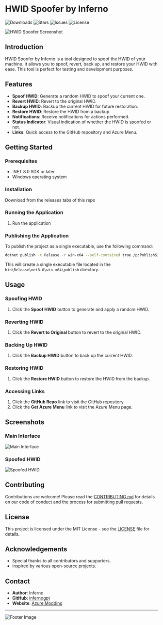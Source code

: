 # HWID Spoofer by Inferno

![Downloads](https://img.shields.io/github/downloads/infernogpt/HwidSpoofer/total?style=for-the-badge&label=Downloads)
![Stars](https://img.shields.io/github/stars/infernogpt/HwidSpoofer?style=for-the-badge&label=Stars)
![Issues](https://img.shields.io/github/issues/infernogpt/HwidSpoofer?style=for-the-badge&label=Issues)
![License](https://img.shields.io/github/license/infernogpt/HwidSpoofer?style=for-the-badge&label=License)

![HWID Spoofer Screenshot](images/hwid-spoofer-screenshot.png)

## Introduction

HWID Spoofer by Inferno is a tool designed to spoof the HWID of your machine. It allows you to spoof, revert, back up, and restore your HWID with ease. This tool is perfect for testing and development purposes.

## Features

- **Spoof HWID**: Generate a random HWID to spoof your current one.
- **Revert HWID**: Revert to the original HWID.
- **Backup HWID**: Backup the current HWID for future restoration.
- **Restore HWID**: Restore the HWID from a backup.
- **Notifications**: Receive notifications for actions performed.
- **Status Indicator**: Visual indication of whether the HWID is spoofed or not.
- **Links**: Quick access to the GitHub repository and Azure Menu.

## Getting Started

### Prerequisites

- .NET 8.0 SDK or later
- Windows operating system

### Installation

Download from the releases tabs of this repo

### Running the Application

1. Run the application

### Publishing the Application

To publish the project as a single executable, use the following command:
```sh
dotnet publish -c Release -r win-x64 --self-contained true /p:PublishSingleFile=true
```
This will create a single executable file located in the `bin\Release\net8.0\win-x64\publish` directory.

## Usage

### Spoofing HWID

1. Click the **Spoof HWID** button to generate and apply a random HWID.

### Reverting HWID

1. Click the **Revert to Original** button to revert to the original HWID.

### Backing Up HWID

1. Click the **Backup HWID** button to back up the current HWID.

### Restoring HWID

1. Click the **Restore HWID** button to restore the HWID from the backup.

### Accessing Links

1. Click the **GitHub Repo** link to visit the GitHub repository.
2. Click the **Get Azure Menu** link to visit the Azure Menu page.

## Screenshots

### Main Interface
![Main Interface](images/main-interface.png)

### Spoofed HWID
![Spoofed HWID](images/spoofed-hwid.png)

## Contributing

Contributions are welcome! Please read the [CONTRIBUTING.md](CONTRIBUTING.md) for details on our code of conduct and the process for submitting pull requests.

## License

This project is licensed under the MIT License - see the [LICENSE](LICENSE) file for details.

## Acknowledgements

- Special thanks to all contributors and supporters.
- Inspired by various open-source projects.

## Contact

- **Author**: Inferno
- **GitHub**: [infernogpt](https://github.com/infernogpt)
- **Website**: [Azure Modding](https://dsc.gg/azuremodding)

---

![Footer Image](images/footer.png)
